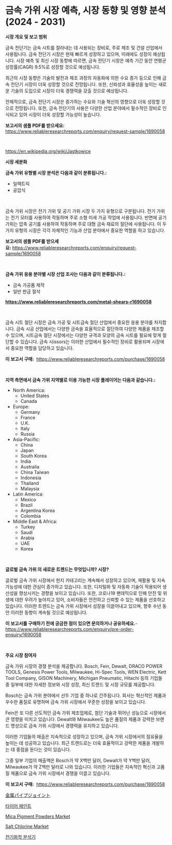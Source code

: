 <p><h1>금속 가위 시장 예측, 시장 동향 및 영향 분석 (2024 - 2031)</h1></p><p><strong>시장 개요 및 보고 범위</strong></p>
<p><p>금속 전단기는 금속 시트를 잘라내는 데 사용되는 장비로, 주로 제조 및 건설 산업에서 사용됩니다. 금속 전단기 시장은 현재 빠르게 성장하고 있으며, 미래에도 성장이 예상됩니다. 시장 예측 및 최신 시장 동향에 따르면, 금속 전단기 시장은 예측 기간 동안 연평균 성장률(CAGR) 9.5%로 성장할 것으로 예상됩니다.</p><p>최근의 시장 동향은 기술의 발전과 제조 과정의 자동화에 의한 수요 증가 등으로 인해 금속 전단기 시장이 더욱 성장할 것으로 전망됩니다. 또한, 신뢰성과 효율성을 높이는 새로운 기술의 도입으로 시장이 더욱 경쟁력을 갖출 것으로 예상됩니다.</p><p>전체적으로, 금속 전단기 시장은 증가하는 수요와 기술 혁신의 영향으로 더욱 성장할 것으로 전망됩니다. 또한, 금속 전단기의 사용은 다양한 산업 분야에서 필수적인 장비로 인식되고 있어 시장이 더욱 성장할 가능성이 높습니다.</p></p>
<p><strong>보고서의 샘플 PDF를 받으세요:</strong> <a href="https://www.reliableresearchreports.com/enquiry/request-sample/1690058">https://www.reliableresearchreports.com/enquiry/request-sample/1690058</a></p>
<p>&nbsp;</p>
<p><a href="https://en.wikipedia.org/wiki/Jastkowice">https://en.wikipedia.org/wiki/Jastkowice</a></p>
<p><strong>시장 세분화</strong></p>
<p><strong>금속 가위 유형별 시장 분석은 다음과 같이 분류됩니다.:</strong></p>
<p><ul><li>일렉트릭</li><li>공압식</li></ul></p>
<p>&nbsp;</p>
<p><p>금속 가위 시장은 전기 가위 및 공기 가위 시장 두 가지 유형으로 구분됩니다. 전기 가위는 전기 모터를 사용하여 작동하며 주로 소형 미세 가공 작업에 사용됩니다. 반면에 공기 가위는 압축 공기를 사용하여 작동하며 주로 대형 금속 재료의 절단에 사용됩니다. 이 두 가지 유형의 시장은 각각 자체적인 기능과 산업 분야에서 중요한 역할을 하고 있습니다.</p></p>
<p><strong>보고서의 샘플 PDF를 받으세요:</strong>&nbsp;<a href="https://www.reliableresearchreports.com/enquiry/request-sample/1690058">https://www.reliableresearchreports.com/enquiry/request-sample/1690058</a></p>
<p>&nbsp;</p>
<p><strong> 금속 가위 응용 분야별 시장 산업 조사는 다음과 같이 분류됩니다.:</strong></p>
<p><ul><li>금속 가공품 제작</li><li>일반 판금 절삭</li></ul></p>
<p><strong><a href="https://www.reliableresearchreports.com/metal-shears-r1690058">https://www.reliableresearchreports.com/metal-shears-r1690058</a></strong></p>
<p>&nbsp;</p>
<p><p>금속 시트 절단 시장은 금속 가공 및 시트금속 절단 산업에서 중요한 응용 분야를 차지합니다. 금속 시공 산업에서는 다양한 금속을 효율적으로 절단하여 다양한 제품을 제조할 수 있으며, 시트금속 절단 시장에서는 다양한 규격과 모양의 금속 시트를 필요에 맞게 절단할 수 있습니다. 금속 시issors는 이러한 산업에서 필수적인 장비로 활용되며 시장에서 중요한 역할을 담당하고 있습니다.</p></p>
<p><strong>이 보고서 구매:</strong>&nbsp; <a href="https://www.reliableresearchreports.com/purchase/1690058">https://www.reliableresearchreports.com/purchase/1690058</a></p>
<p>&nbsp;</p>
<p><strong>지역 측면에서 금속 가위 지역별로 이용 가능한 시장 플레이어는 다음과 같습니다.:</strong></p>
<p><ul>
    <li>
        North America:
        <ul>
            <li>United States</li>
            <li>Canada</li>
        </ul>
    </li>
    <li>
        Europe:
        <ul>
            <li>Germany</li>
            <li>France</li>
            <li>U.K.</li>
            <li>Italy</li>
            <li>Russia</li>
        </ul>
    </li>
    <li>
        Asia-Pacific:
        <ul>
            <li>China</li>
            <li>Japan</li>
            <li>South Korea</li>
            <li>India</li>
            <li>Australia</li>
            <li>China Taiwan</li>
            <li>Indonesia</li>
            <li>Thailand</li>
            <li>Malaysia</li>
        </ul>
    </li>
    <li>
        Latin America:
        <ul>
            <li>Mexico</li>
            <li>Brazil</li>
            <li>Argentina Korea</li>
            <li>Colombia</li>
        </ul>
    </li>
    <li>
        Middle East & Africa:
        <ul>
            <li>Turkey</li>
            <li>Saudi</li>
            <li>Arabia</li>
            <li>UAE</li>
            <li>Korea</li>
        </ul>
    </li>
    </ul></p>
<p>&nbsp;</p>
<p><strong>글로벌 금속 가위 의 새로운 트렌드는 무엇입니까? 시장?</strong></p>
<p><p>글로벌 금속 가위 시장에서 현지 카테고리는 계속해서 성장하고 있으며, 재활용 및 지속 가능성에 대한 관심이 증가하고 있습니다. 또한, 디지털화 및 자동화 기술이 적용되어 생산성을 향상시키는 경향을 보이고 있습니다. 또한, 코로나19 팬데믹으로 인해 안전 및 위생에 대한 우려가 높아지고 있어, 소비자들은 안전하고 신뢰할 수 있는 제품을 선호하고 있습니다. 이러한 트렌드는 금속 가위 시장에서 성장을 이끌어내고 있으며, 향후 수년 동안 이러한 동향이 계속될 것으로 예상됩니다.</p></p>
<p><strong>이 보고서를 구매하기 전에 궁금한 점이 있으면 문의하거나 공유하세요.</strong>- <a href="https://www.reliableresearchreports.com/enquiry/pre-order-enquiry/1690058">https://www.reliableresearchreports.com/enquiry/pre-order-enquiry/1690058</a></p>
<p>&nbsp;</p>
<p><strong>주요 시장 참여자</strong></p>
<p><p>금속 가위 시장의 경쟁 분석을 제공합니다. Bosch, Fein, Dewalt, DRACO POWER TOOLS, Genesis Power Tools, Milwaukee, Hi-Spec Tools, WEN Electric, Kett Tool Company, GISON Machinery, Michigan Pneumatic, Hitachi 등의 기업들 중 일부에 대한 자세한 정보와 시장 성장, 최신 트렌드 및 시장 규모를 제공합니다.</p><p>Bosch는 금속 가위 분야에서 선두 기업 중 하나로 간주됩니다. 회사는 혁신적인 제품과 우수한 품질로 유명하며 금속 가위 시장에서 꾸준한 성장을 보이고 있습니다.</p><p>Fein은 또 다른 선도적인 금속 가위 제조업체로, 첨단 기술과 뛰어난 성능으로 시장에서 큰 영향을 미치고 있습니다. Dewalt와 Milwaukee도 높은 품질의 제품과 강력한 브랜드 명성으로 금속 가위 시장에서 경쟁력을 유지하고 있습니다.</p><p>이러한 기업들의 매출은 지속적으로 성장하고 있으며, 금속 가위 시장에서의 점유율을 높이는 데 성공하고 있습니다. 최근 트렌드로는 더욱 효율적이고 강력한 제품을 개발하는 데 중점을 둔다는 것이 있습니다.</p><p>그중 일부 기업의 매출액은 Bosch가 약 X백만 달러, Dewalt가 약 Y백만 달러, Milwaukee가 약 Z백만 달러로 나와 있습니다. 이러한 기업들은 지속적인 혁신과 고품질 제품으로 금속 가위 시장에서 경쟁을 이끌고 있습니다.</p></p>
<p><strong>이 보고서 구매:</strong>&nbsp;&nbsp;<a href="https://www.reliableresearchreports.com/purchase/1690058">https://www.reliableresearchreports.com/purchase/1690058</a></p>
<p><p><a href="https://github.com/nemesis2824/Market-Research-Report-List-3/blob/main/370638326147.md">金属パイプジョイント</a></p><p><a href="https://github.com/joannescott9078/Market-Research-Report-List-2/blob/main/325821833259.md">타이어 페인트</a></p><p><a href="https://medium.com/@jjkh377/mica-pigment-powders-market-research-report-market-forecast-and-growth-prospects-with-a-steady-2e7c20db6dcd">Mica Pigment Powders Market</a></p><p><a href="https://medium.com/@jjkh377/salt-chlorine-market-outlook-and-forecast-from-2024-to-2031-df5ddaeb9f3d">Salt Chlorine Market</a></p><p><a href="https://github.com/TrevorKruvalis5678/Market-Research-Report-List-3/blob/main/517383733258.md">전기화학 분석기</a></p></p>